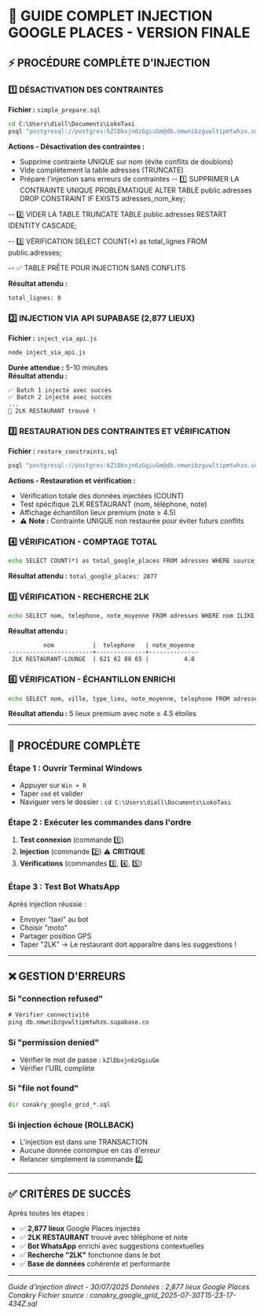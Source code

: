 # 🚀 GUIDE COMPLET INJECTION GOOGLE PLACES - VERSION FINALE

## ⚡ PROCÉDURE COMPLÈTE D'INJECTION

### 1️⃣ DÉSACTIVATION DES CONTRAINTES
**Fichier :** `simple_prepare.sql`
```cmd
cd C:\Users\diall\Documents\LokoTaxi
psql "postgresql://postgres:kZlDbxjn6zGgiuGm@db.nmwnibzgvwltipmtwhzo.supabase.co:5432/postgres" -f simple_prepare.sql
```

**Actions - Désactivation des contraintes :**
- Supprime contrainte UNIQUE sur nom (évite conflits de doublons)
- Vide complètement la table adresses (TRUNCATE)
- Prépare l'injection sans erreurs de contraintes
-- 1️⃣ SUPPRIMER LA CONTRAINTE UNIQUE PROBLÉMATIQUE
ALTER TABLE public.adresses DROP CONSTRAINT IF EXISTS adresses_nom_key;

-- 2️⃣ VIDER LA TABLE
TRUNCATE TABLE public.adresses RESTART IDENTITY CASCADE;

-- 3️⃣ VÉRIFICATION
SELECT COUNT(*) as total_lignes FROM public.adresses;

-- ✅ TABLE PRÊTE POUR INJECTION SANS CONFLITS

**Résultat attendu :**
```
total_lignes: 0
```

### 2️⃣ INJECTION VIA API SUPABASE (2,877 LIEUX)
**Fichier :** `inject_via_api.js`
```cmd
node inject_via_api.js
```

**Durée attendue :** 5-10 minutes  
**Résultat attendu :** 
```
✅ Batch 1 injecté avec succès
✅ Batch 2 injecté avec succès
...
🎯 2LK RESTAURANT trouvé !
```

### 3️⃣ RESTAURATION DES CONTRAINTES ET VÉRIFICATION
**Fichier :** `restore_constraints.sql`
```cmd
psql "postgresql://postgres:kZlDbxjn6zGgiuGm@db.nmwnibzgvwltipmtwhzo.supabase.co:5432/postgres" -f restore_constraints.sql
```

**Actions - Restauration et vérification :**
- Vérification totale des données injectées (COUNT)
- Test spécifique 2LK RESTAURANT (nom, téléphone, note)
- Affichage échantillon lieux premium (note ≥ 4.5)
- ⚠️ **Note :** Contrainte UNIQUE non restaurée pour éviter futurs conflits

### 4️⃣ VÉRIFICATION - COMPTAGE TOTAL
```cmd
echo SELECT COUNT(*) as total_google_places FROM adresses WHERE source_donnees = 'google_places_grid_search'; | psql "postgresql://postgres:kZlDbxjn6zGgiuGm@db.nmwnibzgvwltipmtwhzo.supabase.co:5432/postgres"
```

**Résultat attendu :** `total_google_places: 2877`

### 5️⃣ VÉRIFICATION - RECHERCHE 2LK
```cmd
echo SELECT nom, telephone, note_moyenne FROM adresses WHERE nom ILIKE '%%2LK%%'; | psql "postgresql://postgres:kZlDbxjn6zGgiuGm@db.nmwnibzgvwltipmtwhzo.supabase.co:5432/postgres"
```

**Résultat attendu :**
```
          nom           |  telephone   | note_moyenne 
------------------------+--------------+--------------
 2LK RESTAURANT-LOUNGE  | 621 62 88 65 |          4.8
```

### 6️⃣ VÉRIFICATION - ÉCHANTILLON ENRICHI
```cmd
echo SELECT nom, ville, type_lieu, note_moyenne, telephone FROM adresses WHERE source_donnees = 'google_places_grid_search' AND note_moyenne >= 4.5 ORDER BY note_moyenne DESC LIMIT 5; | psql "postgresql://postgres:kZlDbxjn6zGgiuGm@db.nmwnibzgvwltipmtwhzo.supabase.co:5432/postgres"
```

**Résultat attendu :** 5 lieux premium avec note ≥ 4.5 étoiles

---

## 🎯 PROCÉDURE COMPLÈTE

### Étape 1 : Ouvrir Terminal Windows
- Appuyer sur `Win + R`
- Taper `cmd` et valider
- Naviguer vers le dossier : `cd C:\Users\diall\Documents\LokoTaxi`

### Étape 2 : Exécuter les commandes dans l'ordre
1. **Test connexion** (commande 1️⃣)
2. **Injection** (commande 2️⃣) ⚠️ **CRITIQUE**
3. **Vérifications** (commandes 3️⃣, 4️⃣, 5️⃣)

### Étape 3 : Test Bot WhatsApp
Après injection réussie :
- Envoyer "taxi" au bot
- Choisir "moto" 
- Partager position GPS
- Taper "2LK" → Le restaurant doit apparaître dans les suggestions !

---

## ❌ GESTION D'ERREURS

### Si "connection refused"
```cmd
# Vérifier connectivité
ping db.nmwnibzgvwltipmtwhzo.supabase.co
```

### Si "permission denied"
- Vérifier le mot de passe : `kZlDbxjn6zGgiuGm`
- Vérifier l'URL complète

### Si "file not found"
```cmd
dir conakry_google_grid_*.sql
```

### Si injection échoue (ROLLBACK)
- L'injection est dans une TRANSACTION
- Aucune donnée corrompue en cas d'erreur
- Relancer simplement la commande 2️⃣

---

## ✅ CRITÈRES DE SUCCÈS

Après toutes les étapes :
- ✅ **2,877 lieux** Google Places injectés
- ✅ **2LK RESTAURANT** trouvé avec téléphone et note
- ✅ **Bot WhatsApp** enrichi avec suggestions contextuelles
- ✅ **Recherche "2LK"** fonctionne dans le bot
- ✅ **Base de données** cohérente et performante

---

*Guide d'injection direct - 30/07/2025*
*Données : 2,877 lieux Google Places Conakry*
*Fichier source : conakry_google_grid_2025-07-30T15-23-17-434Z.sql*